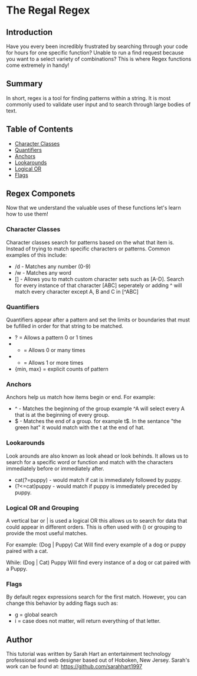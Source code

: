 # The Regal Regex
## Introduction
Have you every been incredibly frustrated by searching through your code for hours for one specific function? Unable to run a find request because you want to a select variety of combinations? This is where Regex functions come extremely in handy! 

## Summary
In short, regex is a tool for finding patterns within a string. It is most commonly used to validate user input and to search through large bodies of text. 

## Table of Contents 
- [Character Classes](#character-classes)
- [Quantifiers](#quantifiers)
- [Anchors](#anchors)
- [Lookarounds](#lookarounds)
- [Logical OR](#logical-or)
- [Flags](#flags)

## Regex Componets
Now that we understand the valuable uses of these functions let's learn how to use them! 

### Character Classes
Character classes search for patterns based on the what that item is. Instead of trying to match specific characters or patterns. Common examples of this include: 
- /d - Matches any number (0-9)
- /w - Matches any word
- [] - Allows you to match custom character sets such as [A-D]. Search for every instance of that character [ABC] seperately or adding ^ will match every character except A, B and C in [^ABC]

### Quantifiers 
Quantifiers appear after a pattern and set the limits or boundaries that must be fufilled in order for that string to be matched. 

- ? = Allows a pattern 0 or 1 times
- * = Allows 0 or many times
- + = Allows 1 or more times 
- {min, max} = explicit counts of pattern

### Anchors
Anchors help us match how items begin or end. For example: 
- ^ - Matches the beginning of the group example ^A will select every A that is at the beginning of every group.
- $ - Matches the end of a group. for example t$. In the sentance "the green hat" it would match with the t at the end of hat. 

### Lookarounds 
Look arounds are also known as look ahead or look behinds. It allows us to search for a specific word or function and match with the characters immediately before or immediately after. 
- cat(?=puppy) - would match if cat is immediately followed by puppy. 
- (?<=cat)puppy - would match if puppy is immediately preceded by puppy. 

### Logical OR and Grouping
A vertical bar or | is used a logical OR this allows us to search for data that could appear in different orders. This is often used with () or grouping to provide the most useful matches. 

For example: 
(Dog | Puppy) Cat
Will find every example of a dog or puppy paired with a cat. 

While: 
(Dog | Cat) Puppy
Will find every instance of a dog or cat paired with a Puppy. 

### Flags
By default regex expressions search for the first match. However, you can change this behavior by adding flags such as: 
- g = global search
- i = case does not matter, will return everything of that letter.

## Author
This tutorial was written by Sarah Hart an entertainment technology professional and web designer based out of Hoboken, New Jersey. Sarah's work can be found at: https://github.com/sarahhart1997 

